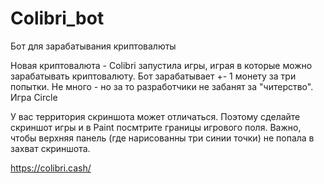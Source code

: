 # Colibri_bot
Бот для зарабатывания криптовалюты

Новая криптовалюта - Colibri запустила игры, играя в которые можно зарабатывать криптовалюту. Бот зарабатывает +- 1 монету за три попытки. Не много - но за то разработчики не забанят за "читерство". Игра Circle

У вас территория скриншота может отличаться. Поэтому сделайте скриншот игры и в Paint посмтрите границы игрового поля. Важно, чтобы верхняя панель (где нарисованны три синии точки) не попала в захват скриншота.

https://colibri.cash/
